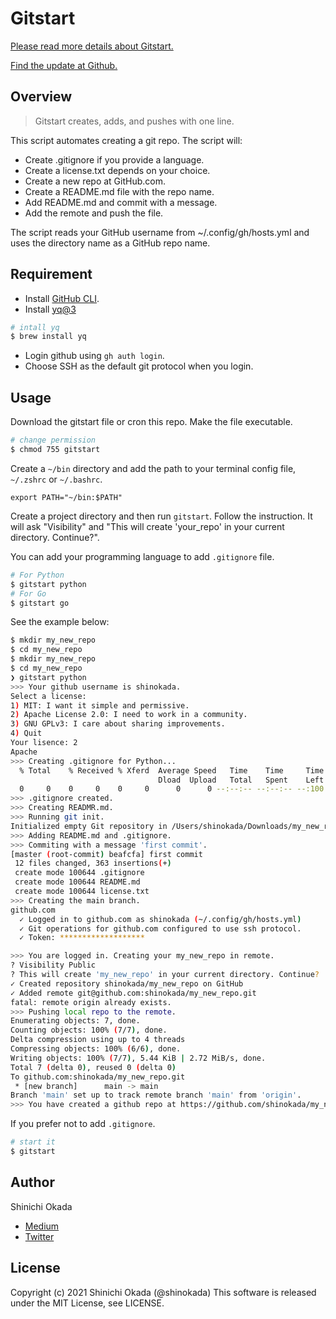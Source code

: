 # Gitstart

[Please read more details about Gitstart.](https://towardsdatascience.com/automate-creating-a-new-github-repository-with-gitstart-1ae961b99866)

[Find the update at Github.](https://github.com/shinokada/gitstart)

## Overview

> Gitstart creates, adds, and pushes with one line.

This script automates creating a git repo. The script will:

- Create .gitignore if you provide a language.
- Create a license.txt depends on your choice.
- Create a new repo at GitHub.com.
- Create a README.md file with the repo name.
- Add README.md and commit with a message.
- Add the remote and push the file.

The script reads your GitHub username from ~/.config/gh/hosts.yml and uses the directory name as a GitHub repo name.

## Requirement

- Install [GitHub CLI](https://cli.github.com/manual/).
- Install [yq@3](https://github.com/mikefarah/yq)

```bash
# intall yq
$ brew install yq
```

- Login github using `gh auth login`.
- Choose SSH as the default git protocol when you login.

## Usage

Download the gitstart file or cron this repo.
Make the file executable.

```bash
# change permission
$ chmod 755 gitstart
```

Create a `~/bin` directory and add the path to your terminal config file, `~/.zshrc` or `~/.bashrc`.

```.zshrc
export PATH="~/bin:$PATH"
```

Create a project directory and then run `gitstart`. Follow the instruction. It will ask "Visibility" and "This will create 'your_repo' in your current directory. Continue?".

You can add your programming language to add `.gitignore` file.

```bash
# For Python
$ gitstart python
# For Go
$ gitstart go
```

See the example below:

```bash
$ mkdir my_new_repo
$ cd my_new_repo
$ mkdir my_new_repo
$ cd my_new_repo
❯ gitstart python
>>> Your github username is shinokada.
Select a license:
1) MIT: I want it simple and permissive.
2) Apache License 2.0: I need to work in a community.
3) GNU GPLv3: I care about sharing improvements.
4) Quit
Your lisence: 2
Apache
>>> Creating .gitignore for Python...
  % Total    % Received % Xferd  Average Speed   Time    Time     Time  Current
                                 Dload  Upload   Total   Spent    Left  Speed
  0     0    0     0    0     0      0      0 --:--:-- --:--:-- --:100  2035  100  2035    0     0  26776      0 --:--:-- --:--:-- --:--:-- 27133
>>> .gitignore created.
>>> Creating READMR.md.
>>> Running git init.
Initialized empty Git repository in /Users/shinokada/Downloads/my_new_repo/.git/
>>> Adding README.md and .gitignore.
>>> Commiting with a message 'first commit'.
[master (root-commit) beafcfa] first commit
 12 files changed, 363 insertions(+)
 create mode 100644 .gitignore
 create mode 100644 README.md
 create mode 100644 license.txt
>>> Creating the main branch.
github.com
  ✓ Logged in to github.com as shinokada (~/.config/gh/hosts.yml)
  ✓ Git operations for github.com configured to use ssh protocol.
  ✓ Token: *******************

>>> You are logged in. Creating your my_new_repo in remote.
? Visibility Public
? This will create 'my_new_repo' in your current directory. Continue?  Yes
✓ Created repository shinokada/my_new_repo on GitHub
✓ Added remote git@github.com:shinokada/my_new_repo.git
fatal: remote origin already exists.
>>> Pushing local repo to the remote.
Enumerating objects: 7, done.
Counting objects: 100% (7/7), done.
Delta compression using up to 4 threads
Compressing objects: 100% (6/6), done.
Writing objects: 100% (7/7), 5.44 KiB | 2.72 MiB/s, done.
Total 7 (delta 0), reused 0 (delta 0)
To github.com:shinokada/my_new_repo.git
 * [new branch]      main -> main
Branch 'main' set up to track remote branch 'main' from 'origin'.
>>> You have created a github repo at https://github.com/shinokada/my_new_repo
```

If you prefer not to add `.gitignore`.

```bash
# start it
$ gitstart
```

## Author

Shinichi Okada

- [Medium](https://shinichiokada.medium.com/)
- [Twitter](https://twitter.com/shinokada)

## License

Copyright (c) 2021 Shinichi Okada (@shinokada)
This software is released under the MIT License, see LICENSE.
